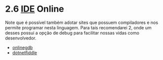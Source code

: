 # 2.6 [IDE](https://pt.wikipedia.org/wiki/Ambiente_de_desenvolvimento_integrado) Online

Note que é possível também adotar sites que possuem compiladores e nos permite programar nesta linguagem.
Para tais recomendarei 2, onde um desses possui a opção de debug para facilitar nossas vidas como desenvolvedor.

- [onlinegdb](https://www.onlinegdb.com/online_csharp_compiler)
- [dotnetfiddle](https://dotnetfiddle.net/)
